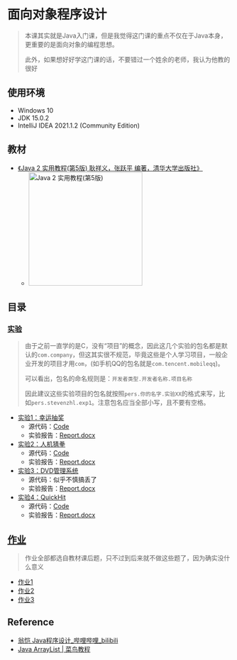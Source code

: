 # 面向对象程序设计

> 本课其实就是Java入门课，但是我觉得这门课的重点不仅在于Java本身，更重要的是面向对象的编程思想。
>
> 此外，如果想好好学这门课的话，不要错过一个姓余的老师，我认为他教的很好

## 使用环境

* Windows 10
* JDK 15.0.2
* IntelliJ IDEA 2021.1.2 (Community Edition)

## 教材

* [《Java 2 实用教程(第5版) 耿祥义，张跃平 编著，清华大学出版社》](https://book.douban.com/subject/31100206/)
  * <img alt="Java 2 实用教程(第5版)" width=256 src="https://img1.doubanio.com/view/subject/l/public/s33645988.jpg">

## 目录

### [实验](./Experiments)

> 由于之前一直学的是C，没有“项目”的概念，因此这几个实验的包名都是默认的`com.company`，但这其实很不规范，毕竟这些是个人学习项目，一般企业开发的项目才用`com`，(如手机QQ的包名就是`com.tencent.mobileqq`)。
>
> 可以看出，包名的命名规则是：`开发者类型.开发者名称.项目名称`
>
> 因此建议这些实验项目的包名就按照`pers.你的名字.实验XX`的格式来写，比如`pers.stevenzhl.exp1`。注意包名应当全部小写，且不要有空格。

* [实验1：幸运抽奖](./Experiments/Exp1：幸运抽奖)
  * 源代码：[Code](./Experiments/Exp1：幸运抽奖/Code)
  * 实验报告：[Report.docx](./Experiments/Exp1：幸运抽奖/Report.docx)
* [实验2：人机猜拳](./Experiments/Exp2：人机猜拳)
  * 源代码：[Code](./Experiments/Exp2：人机猜拳/Code)
  * 实验报告：[Report.docx](./Experiments/Exp2：人机猜拳/Report.docx)
* [实验3：DVD管理系统](./Experiments/Exp3：DVD管理系统)
  * 源代码：似乎不慎搞丢了
  * 实验报告：[Report.docx](./Experiments/Exp3：DVD管理系统/Report.docx)
* [实验4：QuickHit](./Experiments/Exp4：QuickHit)
  * 源代码：[Code](./Experiments/Exp4：QuickHit/Code)
  * 实验报告：[Report.docx](./Experiments/Exp4：QuickHit/Report.docx)

## [作业](./Homework)

> 作业全部都选自教材课后题，只不过到后来就不做这些题了，因为确实没什么意义

* [作业1](./Homework/Hwk1.docx)
* [作业2](./Homework/Hwk2.docx)
* [作业3](./Homework/Hwk3.docx)

## Reference

* [翁恺 Java程序设计_哔哩哔哩_bilibili](https://www.bilibili.com/video/BV1DJ411B7cG)
* [Java ArrayList | 菜鸟教程](https://www.runoob.com/java/java-arraylist.html)
